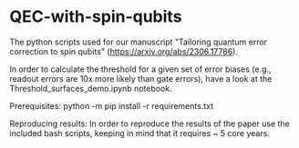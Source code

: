 # QEC-with-spin-qubits

The python scripts used for our manuscript "Tailoring quantum error correction to spin qubits" (https://arxiv.org/abs/2306.17786).

In order to calculate the threshold for a given set of error biases (e.g., readout errors are 10x more likely than gate errors), have a look at the Threshold_surfaces_demo.ipynb notebook.

Prerequisites:
python -m pip install -r requirements.txt

Reproducing results:
In order to reproduce the results of the paper use the included bash scripts, keeping in mind that it requires ~ 5 core years.
